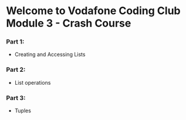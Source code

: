 # Welcome to Vodafone Coding Club Module 3 - Crash Course
### Part 1:
* Creating and Accessing Lists

### Part 2:
* List operations

### Part 3:
* Tuples
